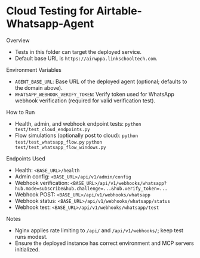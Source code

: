 Cloud Testing for Airtable-Whatsapp-Agent
========================================

Overview
- Tests in this folder can target the deployed service.
- Default base URL is `https://airwppa.linkschooltech.com`.

Environment Variables
- `AGENT_BASE_URL`: Base URL of the deployed agent (optional; defaults to the domain above).
- `WHATSAPP_WEBHOOK_VERIFY_TOKEN`: Verify token used for WhatsApp webhook verification (required for valid verification test).

How to Run
- Health, admin, and webhook endpoint tests:
  `python test/test_cloud_endpoints.py`
- Flow simulations (optionally post to cloud):
  `python test/test_whatsapp_flow.py`
  `python test/test_whatsapp_flow_windows.py`

Endpoints Used
- Health: `<BASE_URL>/health`
- Admin config: `<BASE_URL>/api/v1/admin/config`
- Webhook verification: `<BASE_URL>/api/v1/webhooks/whatsapp?hub.mode=subscribe&hub.challenge=...&hub.verify_token=...`
- Webhook POST: `<BASE_URL>/api/v1/webhooks/whatsapp`
- Webhook status: `<BASE_URL>/api/v1/webhooks/whatsapp/status`
- Webhook test: `<BASE_URL>/api/v1/webhooks/whatsapp/test`

Notes
- Nginx applies rate limiting to `/api/` and `/api/v1/webhooks/`; keep test runs modest.
- Ensure the deployed instance has correct environment and MCP servers initialized.